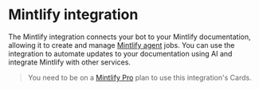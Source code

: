 # Mintlify integration

The Mintlify integration connects your bot to your Mintlify documentation, allowing it to create and manage [Mintlify agent](https://www.mintlify.com/docs/ai/agent) jobs. You can use the integration to automate updates to your documentation using AI and integrate Mintlify with other services.

> You need to be on a [Mintlify Pro](https://www.mintlify.com/pricing) plan to use this integration's Cards.
